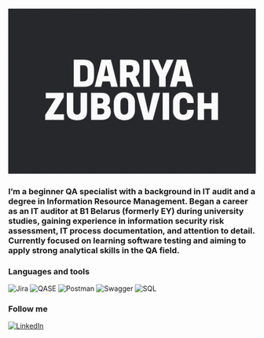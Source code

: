 ![Header](https://github.com/DZubovich/dzubovich/blob/main/assets/Header.png)

### I’m a beginner QA specialist with a background in IT audit and a degree in Information Resource Management. Began a career as an IT auditor at B1 Belarus (formerly EY) during university studies, gaining experience in information security risk assessment, IT process documentation, and attention to detail. Currently focused on learning software testing and aiming to apply strong analytical skills in the QA field.


### Languages and tools
![Jira](https://img.shields.io/badge/Jira-4169E1?style=for-the-badge&logo=jira) ![QASE](https://img.shields.io/badge/QASE-7B68EE?style=for-the-badge&logo=qase) ![Postman](https://img.shields.io/badge/Postman-000000?style=for-the-badge&logo=postman) ![Swagger](https://img.shields.io/badge/Swagger-008000?style=for-the-badge&logo=swagger) ![SQL](https://img.shields.io/badge/SQL-008B8B?style=for-the-badge&logo=SQL)

### Follow me
[![LinkedIn](https://img.shields.io/badge/LinkedIn-191970?style=for-the-badge&logo=linkedin)](https://www.linkedin.com/in/dariya-zubovich-4227b8362)
